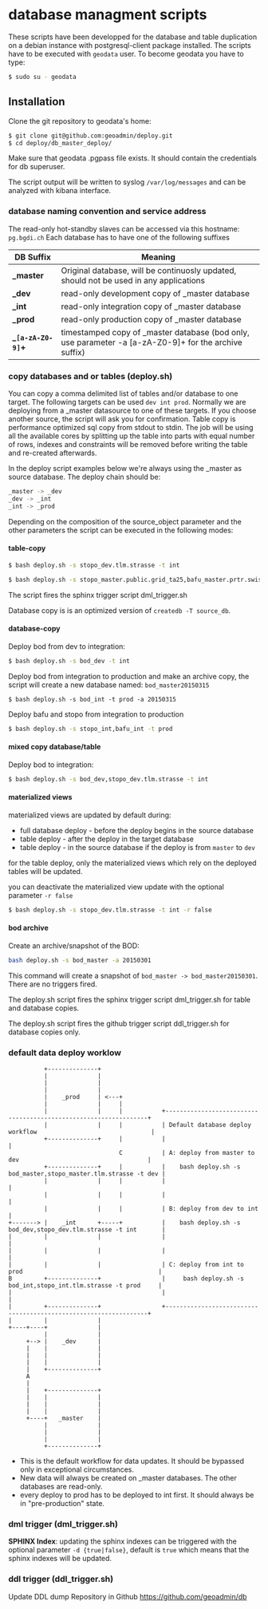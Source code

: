 database managment scripts
==========================
These scripts have been developped for the database and table duplication on a debian instance with postgresql-client package installed.
The scripts have to be executed with ``geodata`` user. To become geodata you have to type:
```bash
$ sudo su - geodata
```
## Installation
Clone the git repository to geodata's home:
```bash
$ git clone git@github.com:geoadmin/deploy.git
$ cd deploy/db_master_deploy/
```
Make sure that geodata .pgpass file exists. It should contain the credentials for db superuser.

The script output will be written to syslog ``/var/log/messages`` and can be analyzed with kibana interface.

### database naming convention and service address
The read-only hot-standby slaves can be accessed via this hostname: ``pg.bgdi.ch``
Each database has to have one of the following suffixes

DB Suffix    | Meaning
-------------|------------|
**_master** |  Original database, will be continuosly updated, should not be used in any applications |
**_dev**   | read-only development copy of _master database  | 
**_int**   | read-only integration copy of _master database | 
**_prod**  | read-only production copy of _master database  | 
**_``[a-zA-Z0-9]``+** | timestamped copy of _master database (bod only, use parameter -a [a-zA-Z0-9]+ for the archive suffix) |

### copy databases and or tables (deploy.sh)
You can copy a comma delimited list of tables and/or database to one target. 
The following targets can be used ``dev int prod``. 
Normally we are deploying from a _master datasource to one of these targets. If you choose another source, the script will ask you for confirmation.
Table copy is performance optimized sql copy from stdout to stdin. 
The job will be using all the available cores by splitting up the table into  parts with equal number of rows, indexes and constraints will be removed before writing the table and re-created afterwards.

In the deploy script examples below we're always using the _master as source database. The deploy chain should be:
```bash
_master -> _dev
_dev -> _int
_int -> _prod
```

Depending on the composition of the source_object parameter and the other parameters the script can be executed in the following modes:

#### table-copy
```bash
$ bash deploy.sh -s stopo_dev.tlm.strasse -t int
```
```bash
$ bash deploy.sh -s stopo_master.public.grid_ta25,bafu_master.prtr.swissprtr -t dev
```
The script fires the sphinx trigger script dml_trigger.sh

Database copy is is an optimized version of ``createdb -T source_db``.

#### database-copy 
Deploy bod from dev to integration:
```bash
$ bash deploy.sh -s bod_dev -t int
```
Deploy bod from integration to production and make an archive copy, the script will create a new database named: ``bod_master20150315``
```
$ bash deploy.sh -s bod_int -t prod -a 20150315
```
Deploy bafu and stopo from integration to production
```bash
$ bash deploy.sh -s stopo_int,bafu_int -t prod
```

#### mixed copy database/table
Deploy bod to integration:
```bash
$ bash deploy.sh -s bod_dev,stopo_dev.tlm.strasse -t int
```

#### materialized views
materialized views are updated by default during:
* full database deploy - before the deploy begins in the source database
* table deploy - after the deploy in the target database
* table deploy - in the source database if the deploy is from `master` to `dev`

for the table deploy, only the materialized views which rely on the deployed tables will be updated.

you can deactivate the materialized view update with the optional parameter ``-r false``  

```bash
$ bash deploy.sh -s stopo_dev.tlm.strasse -t int -r false
```

#### bod archive
Create an archive/snapshot of the BOD:
```bash
bash deploy.sh -s bod_master -a 20150301
```
This command will create a snapshot of ``bod_master -> bod_master20150301``. 
There are no triggers fired.

The deploy.sh script fires the sphinx trigger script dml_trigger.sh for table and database copies.

The deploy.sh script fires the github trigger script ddl_trigger.sh for database copies only.

### default data deploy worklow
```
          +--------------+                                                                                    
          |              |                                                                                    
          |              |                                                                                    
          |              |                                                                                    
          |    _prod     | <---+                                                                              
          |              |     |                                                                              
          |              |     |           +-----------------------------------------------------------------+
          |              |     |           | Default database deploy workflow                                |
          +--------------+     |           |                                                                 |
                               C           | A: deploy from master to dev                                    |
          +--------------+     |           |    bash deploy.sh -s bod_master,stopo_master.tlm.strasse -t dev |
          |              |     |           |                                                                 |
          |              |     |           |                                                                 |
          |              |     |           | B: deploy from dev to int                                       |
+-------> |    _int      +-----+           |    bash deploy.sh -s bod_dev,stopo_dev.tlm.strasse -t int       |
|         |              |                 |                                                                 |
|         |              |                 |                                                                 |
|         |              |                 | C: deploy from int to prod                                      |
B         +--------------+                 |     bash deploy.sh -s bod_int,stopo_int.tlm.strasse -t prod     |
|                                          |                                                                 |
|         +--------------+                 +-----------------------------------------------------------------+
|         |              |                                                                                    
+----+----+              |                                                                                    
          |              |                                                                                    
     +--> |    _dev      |                                                                                    
     |    |              |                                                                                    
     |    |              |                                                                                    
     |    |              |                                                                                    
     |    +--------------+                                                                                    
     A                                                                                                        
     |                                                                                                        
     |    +--------------+                                                                                    
     |    |              |                                                                                    
     |    |              |                                                                                    
     |    |              |                                                                                    
     +----+   _master    |                                                                                    
          |              |                                                                                    
          |              |                                                                                    
          |              |                                                                                    
          +--------------+                                                                                    
```
* This is the default workflow for data updates. It should be bypassed only in exceptional circumstances. 
* New data will always be created on _master databases. The other databases are read-only. 
* every deploy to prod has to be deployed to int first. It should always be in "pre-production" state.

### dml trigger (dml_trigger.sh)
**SPHINX Index**: 
updating the sphinx indexes can be triggered with the optional parameter ``-d {true|false}``, default is ``true`` which means that the sphinx indexes will be updated.

### ddl trigger (ddl_trigger.sh)
Update DDL dump Repository in Github https://github.com/geoadmin/db

